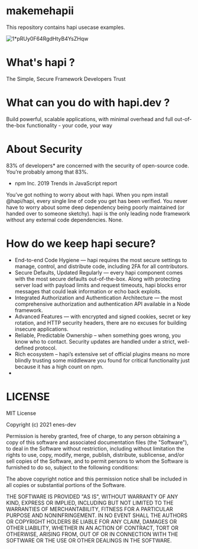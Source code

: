 # makemehapii
 This repository contains hapi usecase examples.







![1*pRUy0F64RgdHtyB4YsZHqw](https://user-images.githubusercontent.com/72499839/111207056-398f7600-85da-11eb-99d6-0fd10206a79c.png)



# What's hapi ?

The Simple, Secure Framework
Developers Trust

# What can you do with hapi.dev ?

 Build powerful, scalable applications, with minimal overhead and full out-of-the-box functionality - your code, your way

# About Security

83% of developers* are concerned with the security of open-source code. You’re probably among that 83%. </br>
* npm Inc. 2019 Trends in JavaScript report

You’ve got nothing to worry about with hapi.
When you npm install @hapi/hapi, every single line of code you get has been verified. You never have to worry about some deep dependency being poorly maintained (or handed over to someone sketchy). hapi is the only leading node framework without any external code dependencies. None.

# How do we keep hapi secure?

* End-to-end Code Hygiene — hapi requires the most secure settings to manage, control, and distribute code, including 2FA for all contributors.
* Secure Defaults, Updated Regularly — every hapi component comes with the most secure defaults out-of-the-box. Along with protecting server load with payload limits and request timeouts, hapi blocks error messages that could leak information or echo back exploits.
* Integrated Authorization and Authentication Architecture — the most comprehensive authorization and authentication API available in a Node framework.
* Advanced Features — with encrypted and signed cookies, secret or key rotation, and HTTP security headers, there are no excuses for building insecure applications.
* Reliable, Predictable Ownership – when something goes wrong, you know who to contact. Security updates are handled under a strict, well-defined protocol.
* Rich ecosystem – hapi’s extensive set of official plugins means no more blindly trusting some middleware you found for critical functionality just because it has a high count on npm.
* 

# LICENSE


MIT License

Copyright (c) 2021 enes-dev

Permission is hereby granted, free of charge, to any person obtaining a copy
of this software and associated documentation files (the "Software"), to deal
in the Software without restriction, including without limitation the rights
to use, copy, modify, merge, publish, distribute, sublicense, and/or sell
copies of the Software, and to permit persons to whom the Software is
furnished to do so, subject to the following conditions:

The above copyright notice and this permission notice shall be included in all
copies or substantial portions of the Software.

THE SOFTWARE IS PROVIDED "AS IS", WITHOUT WARRANTY OF ANY KIND, EXPRESS OR
IMPLIED, INCLUDING BUT NOT LIMITED TO THE WARRANTIES OF MERCHANTABILITY,
FITNESS FOR A PARTICULAR PURPOSE AND NONINFRINGEMENT. IN NO EVENT SHALL THE
AUTHORS OR COPYRIGHT HOLDERS BE LIABLE FOR ANY CLAIM, DAMAGES OR OTHER
LIABILITY, WHETHER IN AN ACTION OF CONTRACT, TORT OR OTHERWISE, ARISING FROM,
OUT OF OR IN CONNECTION WITH THE SOFTWARE OR THE USE OR OTHER DEALINGS IN THE
SOFTWARE.
